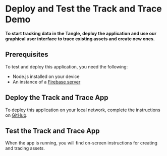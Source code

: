 # Deploy and Test the Track and Trace Demo

**To start tracking data in the Tangle, deploy the application and use our graphical user interface to trace existing assets and create new ones.**

## Prerequisites

To test and deploy this application, you need the following:

- Node.js installed on your device
- An instance of a [Firebase server](https://firebase.google.com/)

## Deploy the Track and Trace App

To deploy this application on your local network, complete the instructions on [GitHub](https://github.com/iotaledger/trade-poc/blob/master/firebase_functions/README.md).

## Test the Track and Trace App

When the app is running, you will find on-screen instructions for creating and tracing assets.
